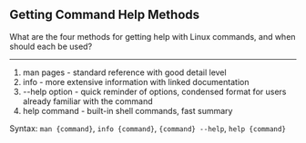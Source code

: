 ## Getting Command Help Methods

What are the four methods for getting help with Linux commands, and when should each be used?

---

1. man pages - standard reference with good detail level
2. info - more extensive information with linked documentation
3. --help option - quick reminder of options, condensed format for users already familiar with the command
4. help command - built-in shell commands, fast summary

Syntax: `man {command}`, `info {command}`, `{command} --help`, `help {command}`

